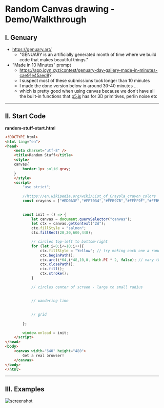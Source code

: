 # Random Canvas drawing - Demo/Walkthrough

## I. Genuary 
- https://genuary.art/
  - "GENUARY is an artificially generated month of time where we build code that makes beautiful things."
- "Made in 10 Minutes" prompt
  - https://app.joyn.xyz/contest/genuary-day-gallery-made-in-minutes-cae91e45aed8?
  - I suspect most of these submissions took longer than 10 minutes
  - I made the done version below in around 30-40 minutes ...
  - which is pretty good when using canvas because we don't have all the built-in functions that [p5.js](https://p5js.org/) has for 3D primitives, perlin noise etc

<hr>

## II. Start Code

**random-stuff-start.html**

```html
<!DOCTYPE html>
<html lang="en">
<head>
	<meta charset="utf-8" />
	<title>Random Stuff</title>
	<style>
	canvas{
		border:1px solid gray;
	}
	</style>
	<script>
		"use strict";
		
		//https://en.wikipedia.org/wiki/List_of_Crayola_crayon_colors
		const crayons = ["#ED0A3F","#FF7034","#FFB97B","#FFFF9F","#FFB97B","#33CC99","#00CCCC","#009DC4","#1560BD","#6456B7","#FC74FD","#F7468A","#9E5B40"];
	
		
		const init = () => {
			let canvas = document.querySelector("canvas");
			let ctx = canvas.getContext("2d");
			ctx.fillStyle = "salmon"; 
			ctx.fillRect(20,20,600,440); 

			// circles top-left to bottom-right
			for (let i=0;i<=10;i++){
				ctx.fillStyle = "Yellow"; // try making each one a random crayon color
				ctx.beginPath();
				ctx.arc(i*64,i*48,10,0, Math.PI * 2, false); // vary the radius by a random amount
				ctx.closePath();
				ctx.fill();
				ctx.stroke();
			}
			
			// circles center of screen - large to small radius
			
			
			// wandering line
			
			
			// grid
			
		};
		
		window.onload = init;
	</script>
</head>
<body>
	<canvas width="640" height="480">
		Get a real browser!
	</canvas>
</body>
</html>
```

<hr>

## III. Examples

![screenshot](_images/random-canvas-1.gif)
